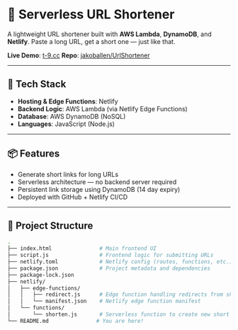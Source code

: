 # 🔗 Serverless URL Shortener

A lightweight URL shortener built with **AWS Lambda**, **DynamoDB**, and **Netlify**. Paste a long URL, get a short one — just like that.

**Live Demo**: [t-9.cc](https://t-9.cc)
**Repo**: [jakoballen/UrlShortener](https://github.com/jakoballen/UrlShortener)

---

## 🚀 Tech Stack

- **Hosting & Edge Functions**: Netlify
- **Backend Logic**: AWS Lambda (via Netlify Edge Functions)
- **Database**: AWS DynamoDB (NoSQL)
- **Languages**: JavaScript (Node.js)

---

## 📦 Features

- Generate short links for long URLs
- Serverless architecture — no backend server required
- Persistent link storage using DynamoDB (14 day expiry)
- Deployed with GitHub + Netlify CI/CD

---

## 📂 Project Structure

```bash
.
├── index.html               # Main frontend UI
├── script.js                # Frontend logic for submitting URLs
├── netlify.toml             # Netlify config (routes, functions, etc.)
├── package.json             # Project metadata and dependencies
├── package-lock.json
├── netlify/
│   ├── edge-functions/
│   │   ├── redirect.js      # Edge function handling redirects from short URLs
│   │   └── manifest.json    # Netlify edge function manifest
│   └── functions/
│       └── shorten.js       # Serverless function to create new short URLs (AWS Lambda)
└── README.md               # You are here!
